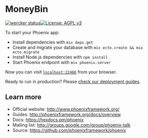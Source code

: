 # MoneyBin
[![wercker status](https://app.wercker.com/status/f4cfb6c5f8232631910c4bf6aa23aae7/s/master "wercker status")](https://app.wercker.com/project/byKey/f4cfb6c5f8232631910c4bf6aa23aae7)[![License: AGPL v3](https://img.shields.io/badge/License-AGPL%20v3-yellowgreen.svg)](http://www.gnu.org/licenses/agpl-3.0)

To start your Phoenix app:

  * Install dependencies with `mix deps.get`
  * Create and migrate your database with `mix ecto.create && mix ecto.migrate`
  * Install Node.js dependencies with `npm install`
  * Start Phoenix endpoint with `mix phoenix.server`

Now you can visit [`localhost:22466`](http://localhost:22466) from your browser.

Ready to run in production? Please [check our deployment guides](http://www.phoenixframework.org/docs/deployment).

## Learn more

  * Official website: http://www.phoenixframework.org/
  * Guides: http://phoenixframework.org/docs/overview
  * Docs: https://hexdocs.pm/phoenix
  * Mailing list: http://groups.google.com/group/phoenix-talk
  * Source: https://github.com/phoenixframework/phoenix
